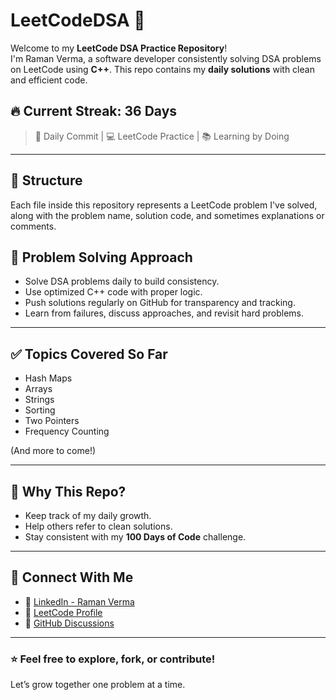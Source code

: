 # LeetCodeDSA 🚀

Welcome to my **LeetCode DSA Practice Repository**!  
I'm Raman Verma, a software developer consistently solving DSA problems on LeetCode using **C++**. This repo contains my **daily solutions** with clean and efficient code.

## 🔥 Current Streak: 36 Days
> 📅 Daily Commit | 💻 LeetCode Practice | 📚 Learning by Doing

---

## 📁 Structure

Each file inside this repository represents a LeetCode problem I've solved, along with the problem name, solution code, and sometimes explanations or comments.

## 🧠 Problem Solving Approach

- Solve DSA problems daily to build consistency.
- Use optimized C++ code with proper logic.
- Push solutions regularly on GitHub for transparency and tracking.
- Learn from failures, discuss approaches, and revisit hard problems.

---

## ✅ Topics Covered So Far
- Hash Maps
- Arrays
- Strings
- Sorting
- Two Pointers
- Frequency Counting

(And more to come!)

---

## 📌 Why This Repo?

- Keep track of my daily growth.
- Help others refer to clean solutions.
- Stay consistent with my **100 Days of Code** challenge.

---

## 🔗 Connect With Me

- 💼 [LinkedIn - Raman Verma](https://www.linkedin.com/in/raman-verma-5676ba2a8/)
- 📂 [LeetCode Profile](https://leetcode.com/iamramanverma/)
- 💬 [GitHub Discussions](https://github.com/iamramanverma)

---

### ⭐️ Feel free to explore, fork, or contribute!  
Let’s grow together one problem at a time.
